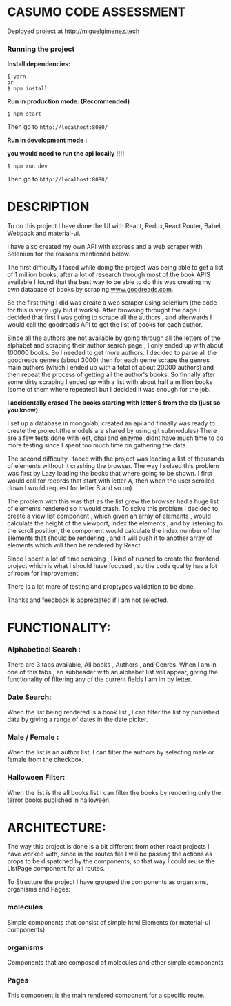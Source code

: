 #  CASUMO CODE ASSESSMENT 


Deployed project at http://miguelgimenez.tech
### Running the project

**Install dependencies:**


    $ yarn 
    or 
    $ npm install


**Run in production mode: (Recommended)**


    $ npm start   
 
Then go to ``http://localhost:8080/``


**Run in development mode :** 

 **you would need to run the api locally !!!!**

    $ npm run dev
	
	

Then go to ``http://localhost:8080/``

    


# DESCRIPTION

To do this project I have done the  UI with React, Redux,React Router, Babel, Webpack and material-ui. 

I have also created my own API with express and a web scraper with Selenium for the reasons mentioned below.

The first difficulty I faced while doing the project was being able to get a list of 1 million books, 
after a lot of research through most of the
book APIS available I found that the best way to be able to do this was creating my own database of books by scraping www.goodreads.com.

So the first thing I did was create a web scraper using selenium (the code for this is very ugly but it works).
After browsing throught the page I decided that first I was going to scrape all the authors , and afterwards I would call the goodreads API to get the list of books 
for each author.

Since all the authors are not available by going through all the letters of the alphabet and scraping their author search page , I only ended up with
about 100000 books. So I needed to get more authors. I decided to parse all the goodreads genres (about 3000) then for each genre scrape the genres
main authors (which I ended up with a total of about 20000 authors) and then repeat the process of getting all the author's books.
So finnally after some dirty scraping I ended up with a list with about half a million books (some of them where repeated) but I decided it was enough
for the job.

**I accidentally erased The books starting with letter S from the db (just so you know)**


I set up a database in mongolab, created an api and finnally was ready to create the project.(the models are shared by using git submodules)
There are a few tests done with jest, chai and enzyme ,didnt have much time 
to do more testing since I spent too much time on gathering the data.

The second difficulty I faced with the project was loading a list of thousands of elements without it crashing the browser.
The way I solved this problem was first by Lazy loading the books that where going to be shown. I first would call for records that start with 
letter A, then when the user scrolled down I would request for letter B and so on).

The problem with this was that as the list grew the browser had a huge list of elements rendered so it would crash.
To solve this problem I decided to create a view list component , which given an array of elements , would calculate the height 
of the viewport, index the elements , and by listening to the scroll position, the component would calculate the index number of the elements that
should be rendering , and it will push it to another array of elements which will then be rendered by React.

Since I spent a lot of time scraping , I kind of rushed to create the frontend project which is what I should have focused , so the code quality has a lot of room for improvement.

There is a lot more of testing and proptypes validation to be done.


Thanks and feedback is appreciated if I am not selected.

# FUNCTIONALITY:

### Alphabetical Search :

There are 3 tabs available, All books , Authors , and Genres.
When I am in one of this tabs , an subheader with an alphabet list will appear, giving the functionality of filtering any of the 
current fields I am im by letter.

### Date Search:

When the list being rendered is a book list , I can filter the list by published data by giving a range of dates in the date picker.

### Male / Female :

When the list is an author list, I can filter the authors by selecting male or female from the checkbox.

### Halloween Filter:

When the list is the all books list I can filter the books by rendering only the terror books published in halloween.




# ARCHITECTURE:
The way this project is done is a bit different from other react projects I have worked with, since in the routes file
I will be passing the actions as props to be dispatched by the components, so that way I could reuse the ListPage component for all routes.

To Structure the project I have grouped the components as organisms, organisms and Pages:

### molecules

Simple components that consist of simple html Elements (or material-ui components).


### organisms

Components that are composed of molecules and other simple components


### Pages

This component is the main rendered component for a specific route.